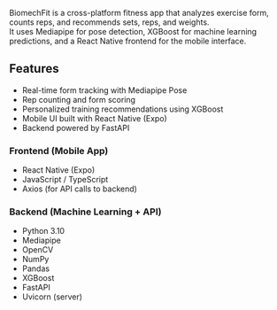 BiomechFit is a cross-platform fitness app that analyzes exercise form, counts reps, and recommends sets, reps, and weights.  
It uses Mediapipe for pose detection, XGBoost for machine learning predictions, and a React Native frontend for the mobile interface.

## Features
- Real-time form tracking with Mediapipe Pose
- Rep counting and form scoring
- Personalized training recommendations using XGBoost
- Mobile UI built with React Native (Expo)
- Backend powered by FastAPI

### Frontend (Mobile App)
- React Native (Expo)
- JavaScript / TypeScript
- Axios (for API calls to backend)

### Backend (Machine Learning + API)
- Python 3.10
- Mediapipe
- OpenCV
- NumPy
- Pandas
- XGBoost
- FastAPI
- Uvicorn (server)
